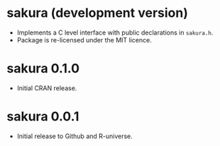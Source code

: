 # sakura (development version)

* Implements a C level interface with public declarations in `sakura.h`.
* Package is re-licensed under the MIT licence.

# sakura 0.1.0

* Initial CRAN release.

# sakura 0.0.1

* Initial release to Github and R-universe.

